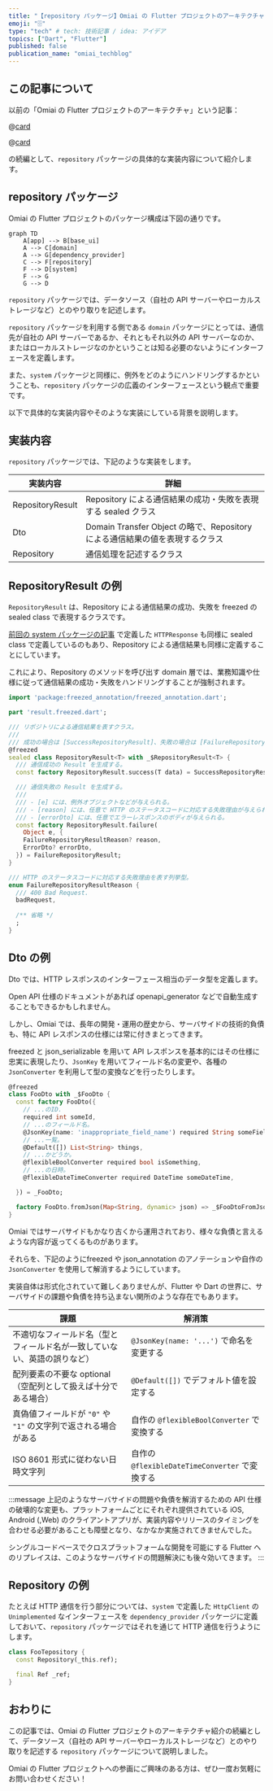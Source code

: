 ```yaml
---
title: "【repository パッケージ】Omiai の Flutter プロジェクトのアーキテクチャ"
emoji: "🗄️"
type: "tech" # tech: 技術記事 / idea: アイデア
topics: ["Dart", "Flutter"]
published: false
publication_name: "omiai_techblog"
---
```


## この記事について

以前の「Omiai の Flutter プロジェクトのアーキテクチャ」という記事：

@[card](https://zenn.dev/kosukesaigusa/articles/omiai-flutter-architecture)

@[card](https://zenn.dev/kosukesaigusa/articles/omiai-flutter-architecture-system)

の続編として、`repository` パッケージの具体的な実装内容について紹介します。

## repository パッケージ

Omiai の Flutter プロジェクトのパッケージ構成は下図の通りです。

```mermaid
graph TD
    A[app] --> B[base_ui]
    A --> C[domain]
    A --> G[dependency_provider]
    C --> F[repository]
    F --> D[system]
    F --> G
    G --> D
```

`repository` パッケージでは、データソース（自社の API サーバーやローカルストレージなど）とのやり取りを記述します。

`repository` パッケージを利用する側である `domain` パッケージにとっては、通信先が自社の API サーバーであるか、それともそれ以外の API サーバーなのか、またはローカルストレージなのかということは知る必要のないようにインターフェースを定義します。

また、`system` パッケージと同様に、例外をどのようにハンドリングするかということも、`repository` パッケージの広義のインターフェースという観点で重要です。

以下で具体的な実装内容やそのような実装にしている背景を説明します。

## 実装内容

`repository` パッケージでは、下記のような実装をします。

| 実装内容 | 詳細 |
| ---- | ---- |
| RepositoryResult | Repository による通信結果の成功・失敗を表現する sealed クラス |
| Dto | Domain Transfer Object の略で、Repository による通信結果の値を表現するクラス |
| Repository | 通信処理を記述するクラス |

## RepositoryResult の例

`RepositoryResult` は、Repository による通信結果の成功、失敗を freezed の sealed class で表現するクラスです。

[前回の system パッケージの記事](https://zenn.dev/kosukesaigusa/articles/omiai-flutter-architecture-system) で定義した `HTTPResponse` も同様に sealed class で定義しているのもあり、Repository による通信結果も同様に定義することにしています。

これにより、Repository のメソッドを呼び出す domain 層では、業務知識や仕様に従って通信結果の成功・失敗をハンドリングすることが強制されます。

```dart
import 'package:freezed_annotation/freezed_annotation.dart';

part 'result.freezed.dart';

/// リポジトリによる通信結果を表すクラス。
///
/// 成功の場合は [SuccessRepositoryResult]、失敗の場合は [FailureRepositoryResult] が使用される。
@freezed
sealed class RepositoryResult<T> with _$RepositoryResult<T> {
  /// 通信成功の Result を生成する。
  const factory RepositoryResult.success(T data) = SuccessRepositoryResult<T>;

  /// 通信失敗の Result を生成する。
  ///
  /// - [e] には、例外オブジェクトなどが与えられる。
  /// - [reason] には、任意で HTTP のステータスコードに対応する失敗理由が与えられる。
  /// - [errorDto] には、任意でエラーレスポンスのボディが与えられる。
  const factory RepositoryResult.failure(
    Object e, {
    FailureRepositoryResultReason? reason,
    ErrorDto? errorDto,
  }) = FailureRepositoryResult;
}

/// HTTP のステータスコードに対応する失敗理由を表す列挙型。
enum FailureRepositoryResultReason {
  /// 400 Bad Request.
  badRequest,
  
  /** 省略 */
  ;
}
```

## Dto の例

Dto では、HTTP レスポンスのインターフェース相当のデータ型を定義します。

Open API 仕様のドキュメントがあれば openapi_generator などで自動生成することもできるかもしれません。

しかし、Omiai では、長年の開発・運用の歴史から、サーバサイドの技術的負債も、特に API レスポンスの仕様には常に付きまとってきます。

freezed と json_serializable を用いて API レスポンスを基本的にはその仕様に忠実に表現したり、`JsonKey` を用いてフィールド名の変更や、各種の `JsonConverter` を利用して型の変換などを行ったりします。

```dart
@freezed
class FooDto with _$FooDto {
  const factory FooDto({
    // ...のID.
    required int someId,
    // ...のフィールド名。
    @JsonKey(name: 'inappropriate_field_name') required String someFieldName,
    // ...一覧。
    @Default([]) List<String> things,
    // ...かどうか。
    @flexibleBoolConverter required bool isSomething,
    // ...の日時。
    @flexibleDateTimeConverter required DateTime someDateTime,

  }) = _FooDto;

  factory FooDto.fromJson(Map<String, dynamic> json) => _$FooDtoFromJson(json);
}
```

Omiai ではサーバサイドもかなり古くから運用されており、様々な負債と言えるような内容が返ってくるものがあります。

それらを、下記のようにfreezed や json_annotation のアノテーションや自作の `JsonConverter` を使用して解消するようにしています。

実装自体は形式化されていて難しくありませんが、Flutter や Dart の世界に、サーバサイドの課題や負債を持ち込まない関所のような存在でもあります。

| 課題 | 解消策 |
| ---- | ---- |
| 不適切なフィールド名（型とフィールド名が一致していない、英語の誤りなど） | `@JsonKey(name: '...')` で命名を変更する |
| 配列要素の不要な optional（空配列として扱えば十分である場合） | `@Default([])` でデフォルト値を設定する |
| 真偽値フィールドが `"0"` や `"1"` の文字列で返される場合がある | 自作の `@flexibleBoolConverter` で変換する |
| ISO 8601 形式に従わない日時文字列 | 自作の `@flexibleDateTimeConverter` で変換する |

:::message
上記のようなサーバサイドの問題や負債を解消するための API 仕様の破壊的な変更も、プラットフォームごとにそれぞれ提供されている iOS, Android (,Web) のクライアントアプリが、実装内容やリリースのタイミングを合わせる必要があることも障壁となり、なかなか実施されてきませんでした。

シングルコードベースでクロスプラットフォームな開発を可能にする Flutter へのリプレイスは、このようなサーバサイドの問題解決にも後々効いてきます。
:::

## Repository の例

たとえば HTTP 通信を行う部分については、`system` で定義した `HttpClient` の `Unimplemented` なインターフェースを `dependency_provider` パッケージに定義しておいて、`repository` パッケージではそれを通じて HTTP 通信を行うようにします。

```dart
class FooTepository {
  const Repository(_this.ref);

  final Ref _ref;
}
```

## おわりに

この記事では、Omiai の Flutter プロジェクトのアーキテクチャ紹介の続編として、データソース（自社の API サーバーやローカルストレージなど）とのやり取りを記述する `repository` パッケージについて説明しました。

Omiai の Flutter プロジェクトへの参画にご興味のある方は、ぜひ一度お気軽にお問い合わせください！
